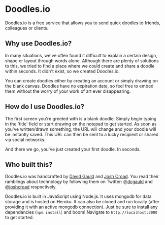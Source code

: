 # Doodles.io

Doodles.io is a free service that allows you to send quick doodles to friends, colleagues or clients.

## Why use Doodles.io?

In many situations, we've often found it difficult to explain a certain design, shape or layout through words alone. Although there are plenty of solutions to this, we tried to find a place where we could create and share a doodle within seconds. It didn't exist, so we created Doodles.io.

You can create doodles either by creating an account or simply drawing on the blank canvas. Doodles have no expiration date, so feel free to embed them without the worry of your work of art ever disappearing.

## How do I use Doodles.io?

The first screen you're greeted with is a blank doodle. Simply begin typing in the 'title' field or start drawing on the notepad to get started. As soon as you've written/drawn something, the URL will change and your doodle will be instantly saved. This URL can then be sent to a lucky recipient or shared via social networks.

And there we go, you've just created your first doodle. In seconds.

## Who built this?

Doodles.io was handcrafted by [David Gauld](http://dcgauld.com) and [Josh Croad](http://joshcroad.com). You read their ramblings about technology by following them on Twitter: @[dcgauld](http://twitter.com/dcgauld) and @[joshcroad](http://twitter.com/joshcroad) respectively.

Doodles.io is built in JavaScript using Node.js. It uses mongodb for data storage and is hosted on Heroku. It can also be cloned and run locally (after providing it with an active mongodb connection). Just be sure to install any dependancies (`npm install`) and boom! Navigate to `http://localhost:3000` to get started.
